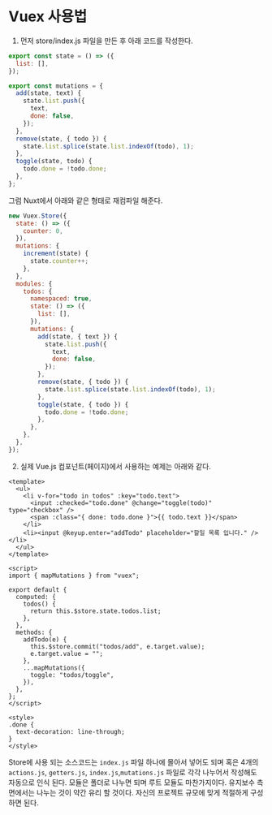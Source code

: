 # Vuex 사용법

1. 먼저 store/index.js 파일을 만든 후 아래 코드를 작성한다.

```js
export const state = () => ({
  list: [],
});

export const mutations = {
  add(state, text) {
    state.list.push({
      text,
      done: false,
    });
  },
  remove(state, { todo }) {
    state.list.splice(state.list.indexOf(todo), 1);
  },
  toggle(state, todo) {
    todo.done = !todo.done;
  },
};
```

그럼 Nuxt에서 아래와 같은 형태로 재컴파일 해준다.

```js
new Vuex.Store({
  state: () => ({
    counter: 0,
  }),
  mutations: {
    increment(state) {
      state.counter++;
    },
  },
  modules: {
    todos: {
      namespaced: true,
      state: () => ({
        list: [],
      }),
      mutations: {
        add(state, { text }) {
          state.list.push({
            text,
            done: false,
          });
        },
        remove(state, { todo }) {
          state.list.splice(state.list.indexOf(todo), 1);
        },
        toggle(state, { todo }) {
          todo.done = !todo.done;
        },
      },
    },
  },
});
```

2. 실제 Vue.js 컴포넌트(페이지)에서 사용하는 예제는 아래와 같다.

```vue
<template>
  <ul>
    <li v-for="todo in todos" :key="todo.text">
      <input :checked="todo.done" @change="toggle(todo)" type="checkbox" />
      <span :class="{ done: todo.done }">{{ todo.text }}</span>
    </li>
    <li><input @keyup.enter="addTodo" placeholder="할일 목록 입니다." /></li>
  </ul>
</template>

<script>
import { mapMutations } from "vuex";

export default {
  computed: {
    todos() {
      return this.$store.state.todos.list;
    },
  },
  methods: {
    addTodo(e) {
      this.$store.commit("todos/add", e.target.value);
      e.target.value = "";
    },
    ...mapMutations({
      toggle: "todos/toggle",
    }),
  },
};
</script>

<style>
.done {
  text-decoration: line-through;
}
</style>
```

Store에 사용 되는 소스코드는 `index.js` 파일 하나에 몰아서 넣어도 되며 혹은 4개의 `actions.js`, `getters.js`, `index.js`,`mutations.js` 파일로 각각 나누어서 작성해도 자동으로 인식 된다. 모듈은 폴더로 나누면 되며 루트 모듈도 마찬가지이다. 유지보수 측면에서는 나누는 것이 약간 유리 할 것이다. 자신의 프로젝트 규모에 맞게 적절하게 구성 하면 된다.
